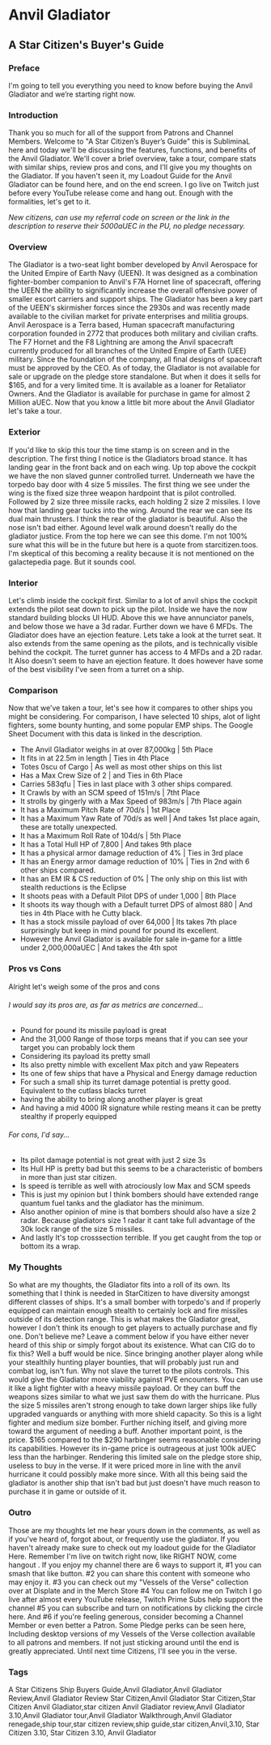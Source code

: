 # Anvil Gladiator
## A Star Citizen's Buyer's Guide

### Preface
I'm going to tell you everything you need to know before buying the Anvil Gladiator and we’re starting right now.

### Introduction
Thank you so much for all of the support from Patrons and Channel Members. Welcome to "A Star Citizen’s Buyer’s Guide" this is SubliminaL here and today we'll be discussing the features, functions, and benefits of the Anvil Gladiator. We'll cover a brief overview, take a tour, compare stats with similar ships, review pros and cons, and I'll give you my thoughts on the Gladiator. If you haven't seen it, my Loadout Guide for the Anvil Gladiator can be found here, and on the end screen. I go live on Twitch just before every YouTube release come and hang out. Enough with the formalities, let's get to it.

*New citizens, can use my referral code on screen or the link in the description to reserve their 5000aUEC in the PU, no pledge necessary.*

### Overview
The Gladiator is a two-seat light bomber developed by Anvil Aerospace for the United Empire of Earth Navy (UEEN). It was designed as a combination fighter-bomber companion to Anvil's F7A Hornet line of spacecraft, offering the UEEN the ability to significantly increase the overall offensive power of smaller escort carriers and support ships. The Gladiator has been a key part of the UEEN's skirmisher forces since the 2930s and was recently made available to the civilian market for private enterprises and militia groups.
Anvil Aerospace is a Terra based, Human spacecraft manufacturing corporation founded in 2772 that produces both military and civilian crafts. The F7 Hornet and the F8 Lightning are among the Anvil spacecraft currently produced for all branches of the United Empire of Earth (UEE) military. Since the foundation of the company, all final designs of spacecraft must be approved by the CEO.
As of today, the Gladiator is not available for sale or upgrade on the pledge store standalone. But when it does it sells for $165, and for a very limited time. It is available as a loaner for Retaliator Owners. And the Gladiator is available for purchase in game for almost 2 Million aUEC. Now that you know a little bit more about the Anvil Gladiator let's take a tour.

[comment]: # ()

### Exterior
If you'd like to skip this tour the time stamp is on screen and in the description. The first thing I notice is the Gladiators broad stance. It has landing gear in the front back and on each wing. Up top above the cockpit we have the non slaved gunner controlled turret. Underneath we have the torpedo bay door with 4 size 5 missiles. The first thing we see under the wing is the fixed size three weapon hardpoint that is pilot controlled. Followed by 2 size three missile racks, each holding 2 size 2 missiles. I love how that landing gear tucks into the wing. Around the rear we can see its dual main thrusters. I think the rear of the gladiator is beautiful. Also the nose isn't bad either. Agound level walk around doesn't really do the gladiator justice. From the top here we can see this dome. I'm not 100% sure what this will be in the future but here is a quote from starcitizen.toos. I'm skeptical of this becoming a reality because it is not mentioned on the galactepedia page. But it sounds cool.

### Interior
Let's climb inside the cockpit first. Similar to a lot of anvil ships the cockpit extends the pilot seat down to pick up the pilot. Inside we have the now standard building blocks UI HUD. Above this we have annunciator panels, and below those we have a 3d radar. Further down we have 6 MFDs. The Gladiator does have an ejection feature. Lets take a look at the turret seat. It also extends from the same opening as the pilots, and is technically visible behind the cockpit. The turret gunner has access to 4 MFDs and a 2D radar. It Also doesn't seem to have an ejection feature. It does however have some of the best visibility I've seen from a turret on a ship.

### Comparison
Now that we’ve taken a tour, let's see how it compares to other ships you might be considering. For comparison, I have selected 10 ships, alot of light fighters, some bounty hunting, and some popular EMP ships. The Google Sheet Document with this data is linked in the description.

* The Anvil Gladiator weighs in at over 87,000kg | 5th Place
* It fits in at 22.5m in length | Ties in 4th Place
* Totes 0scu of Cargo | As well as most other ships on this list
* Has a Max Crew Size of 2 | and Ties in 6th Place
* Carries 583qfu | Ties in last place with 3 other ships compared.
* It Crawls by with an SCM speed of 151m/s | 7tht Place
* It strolls by gingerly with a Max Speed of 983m/s | 7th Place again
* It has a Maximum Pitch Rate of 70d/s | 1st Place
* It has a Maximum Yaw Rate of 70d/s as well | And takes 1st place again, these are totally unexpected.
* It has a Maximum Roll Rate of 104d/s | 5th Place
* It has a Total Hull HP of 7,800 | And takes 9th place
* It has a physical armor damage reduction of 4% | Ties in 3rd place
* It has an Energy armor damage reduction of 10% | Ties in 2nd with 6 other ships compared.
* It has an EM IR & CS reduction of 0% | The only ship on this list with stealth reductions is the Eclipse
* It shoots peas with a Default Pilot DPS of under 1,000 | 8th Place
* It shoots its way though with a Default turret DPS of almost 880 | And ties in 4th Place with he Cutty black.
* It has a stock missile payload of over 64,000 | Its takes 7th place surprisingly but keep in mind pound for pound its excellent.
* However the Anvil Gladiator is available for sale in-game for a little under 2,000,000aUEC | And takes the 4th spot

### Pros vs Cons
Alright let's weigh some of the pros and cons
###### I would say its pros are, as far as metrics are concerned...
* Pound for pound its missile payload is great
* And the 31,000 Range of those torps means that if you can see your target you can probably lock them
* Considering its payload its pretty small
* Its also pretty nimble with excellent Max pitch and yaw Repeaters
* Its one of few ships that have a Physical and Energy damage reduction
* For such a small ship its turret damage potential is pretty good. Equivalent to the cutlass blacks turret
* having the ability to bring along another player is great
* And having a mid 4000 IR signature while resting means it can be pretty stealthy if properly equipped

###### For cons, I'd say...
* Its pilot damage potential is not great with just 2 size 3s
* Its Hull HP is pretty bad but this seems to be a characteristic of bombers in more than just star citizen.
* Is speed is terrible as well with atrociously low Max and SCM speeds
* This is just my opinion but I think bombers should have extended range quantum fuel tanks and the gladiator has the minimum.
* Also another opinion of mine is that bombers should also have a size 2 radar. Because gladiators size 1 radar it cant take full advantage of the 30k lock range of the size 5 missiles.
* And lastly It's top crosssection terrible. If you get caught from the top or bottom its a wrap.

### My Thoughts
So what are my thoughts, the Gladiator fits into a roll of its own. Its something that I think is needed in StarCitizen to have diversity amongst different classes of ships. It's a small bomber with torpedo's and if properly equipped can maintain enough stealth to certainly lock and fire missiles outside of its detection range. This is what makes the Gladiator great, however I don't think its enough to get players to actually purchase and fly one. Don't believe me? Leave a comment below if you have either never heard of this ship or simply forgot about its existence. What can CIG do to fix this? Well a buff would be nice. Since bringing another player along while your stealthily hunting player bounties, that will probably just run and combat log, isn't fun. Why not slave the turret to the pilots controls. This would give the Gladiator more viability against PVE encounters. You can use it like a light fighter with a heavy missile payload. Or they can buff the weapons sizes similar to what we just saw them do with the hurricane. Plus the size 5 missiles aren't strong enough to take down larger ships like fully upgraded vanguards or anything with more shield capacity. So this is a light fighter and medium size bomber. Further niching itself, and giving more toward the argument of needing a buff. Another important point, is the price. $165 compared to the $290 harbinger seems reasonable considering its capabilities. However its in-game price is outrageous at just 100k aUEC less than the harbinger. Rendering this limited sale on the pledge store ship, useless to buy in the verse. If it were priced more in line with the anvil hurricane it could possibly make more since. With all this being said the gladiator is another ship that isn't bad but just doesn't have much reason to purchase it in game or outside of it.

### Outro
Those are my thoughts let me hear yours down in the comments, as well as if you've heard of, forgot about, or frequently use the gladiator. If you haven't already make sure to check out my loadout guide for the Gladiator Here. Remember I'm live on twitch right now, like RIGHT NOW, come hangout . If you enjoy my channel there are 6 ways to support it, #1 you can smash that like button. #2 you can share this content with someone who may enjoy it. #3 you can check out my "Vessels of the Verse" collection over at Displate and in the Merch Store #4 You can follow me on Twitch I go live after almost every YouTube release, Twitch Prime Subs help support the channel #5 you can subscribe and turn on notifications by clicking the circle here. And #6 if you're feeling generous, consider becoming a Channel Member or even better a Patron. Some Pledge perks can be seen here, Including desktop versions of my Vessels of the Verse collection available to all patrons and members. If not just sticking around until the end is greatly appreciated. Until next time Citizens, I'll see you in the verse.

### Tags
A Star Citizens Ship Buyers Guide,Anvil Gladiator,Anvil Gladiator Review,Anvil Gladiator Review Star Citizen,Anvil Gladiator Star Citizen,Star Citizen Anvil Gladiator,star citizen Anvil Gladiator review,Anvil Gladiator 3.10,Anvil Gladiator tour,Anvil Gladiator Walkthrough,Anvil Gladiator renegade,ship tour,star citizen review,ship guide,star citizen,Anvil,3.10, Star Citizen 3.10, Star Citizen 3.10, Anvil Gladiator
